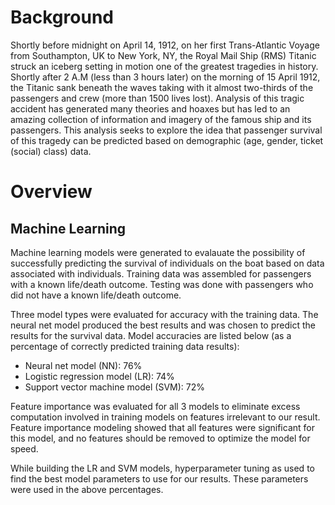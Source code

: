 # Background
Shortly before midnight on April 14, 1912, on her first Trans-Atlantic Voyage from Southampton, UK to New York, NY, the Royal Mail Ship (RMS) Titanic struck an iceberg setting in motion one of the greatest tragedies in history. Shortly after 2 A.M  (less than 3 hours later) on the morning of 15 April 1912, the Titanic sank beneath the waves taking with it almost two-thirds of the passengers and crew (more than 1500 lives lost). Analysis of this tragic accident has generated many theories and hoaxes but has led to an amazing collection of information and imagery of the famous ship and its passengers. This analysis seeks to explore the idea that passenger survival of this tragedy can be predicted based on demographic (age, gender, ticket (social) class) data.

# Overview

## Machine Learning
Machine learning models were generated to evalauate the possibility of successfully predicting the survival of individuals on the boat based on data associated with individuals. Training data was assembled for passengers with a known life/death outcome. Testing was done with passengers who did not have a known life/death outcome.

Three model types were evaluated for accuracy with the training data. The neural net model produced the best results and was chosen to predict the results for the survival data. Model accuracies are listed below (as a percentage of correctly predicted training data results):
* Neural net model (NN): 76%
* Logistic regression model (LR): 74%
* Support vector machine model (SVM): 72%

Feature importance was evaluated for all 3 models to eliminate excess computation involved in training models on features irrelevant to our result. Feature importance modeling showed that all features were significant for this model, and no features should be removed to optimize the model for speed.

While building the LR and SVM models, hyperparameter tuning as used to find the best model parameters to use for our results. These parameters were used in the above percentages.

